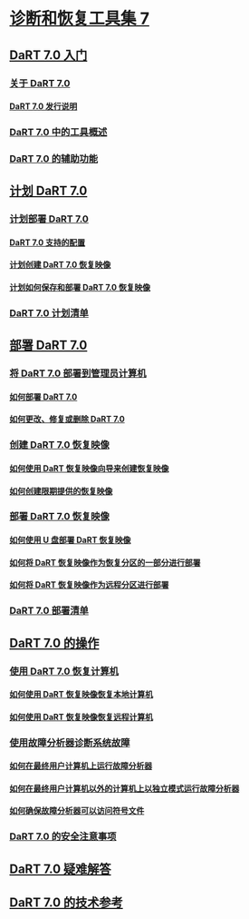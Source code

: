 # [诊断和恢复工具集 7](index.md)
## [DaRT 7.0 入门](getting-started-with-dart-70-new-ia.md)
### [关于 DaRT 7.0](about-dart-70-new-ia.md)
#### [DaRT 7.0 发行说明](release-notes-for-dart-70-new-ia.md)
### [DaRT 7.0 中的工具概述](overview-of-the-tools-in-dart-70-new-ia.md)
### [DaRT 7.0 的辅助功能](accessibility-for-dart-70.md)
## [计划 DaRT 7.0](planning-for-dart-70-new-ia.md)
### [计划部署 DaRT 7.0](planning-to-deploy-dart-70.md)
#### [DaRT 7.0 支持的配置](dart-70-supported-configurations-dart-7.md)
#### [计划创建 DaRT 7.0 恢复映像](planning-to-create-the-dart-70-recovery-image.md)
#### [计划如何保存和部署 DaRT 7.0 恢复映像](planning-how-to-save-and-deploy-the-dart-70-recovery-image.md)
### [DaRT 7.0 计划清单](dart-70-planning-checklist-dart-7.md)
## [部署 DaRT 7.0](deploying-dart-70-new-ia.md)
### [将 DaRT 7.0 部署到管理员计算机](deploying-dart-70-to-administrator-computers-dart-7.md)
#### [如何部署 DaRT 7.0](how-to-deploy-dart-70.md)
#### [如何更改、修复或删除 DaRT 7.0](how-to-change-repair-or-remove-dart-70.md)
### [创建 DaRT 7.0 恢复映像](creating-the-dart-70-recovery-image-dart-7.md)
#### [如何使用 DaRT 恢复映像向导来创建恢复映像](how-to-use-the-dart-recovery-image-wizard-to-create-the-recovery-image-dart-7.md)
#### [如何创建限期提供的恢复映像](how-to-create-a-time-limited-recovery-image-dart-7.md)
### [部署 DaRT 7.0 恢复映像](deploying-the-dart-70-recovery-image-dart-7.md)
#### [如何使用 U 盘部署 DaRT 恢复映像](how-to-deploy-the-dart-recovery-image-using-a-usb-flash-drive-dart-7.md)
#### [如何将 DaRT 恢复映像作为恢复分区的一部分进行部署](how-to-deploy-the-dart-recovery-image-as-part-of-a-recovery-partition-dart-7.md)
#### [如何将 DaRT 恢复映像作为远程分区进行部署](how-to-deploy-the-dart-recovery-image-as-a-remote-partition-dart-7.md)
### [DaRT 7.0 部署清单](dart-70-deployment-checklist-dart-7.md)
## [DaRT 7.0 的操作](operations-for-dart-70-new-ia.md)
### [使用 DaRT 7.0 恢复计算机](recovering-computers-using-dart-70-dart-7.md)
#### [如何使用 DaRT 恢复映像恢复本地计算机](how-to-recover-local-computers-using-the-dart-recovery-image-dart-7.md)
#### [如何使用 DaRT 恢复映像恢复远程计算机](how-to-recover-remote-computers-using-the-dart-recovery-image-dart-7.md)
### [使用故障分析器诊断系统故障](diagnosing-system-failures-with-crash-analyzer--dart-7.md)
#### [如何在最终用户计算机上运行故障分析器](how-to-run-the-crash-analyzer-on-an-end-user-computer-dart-7.md)
#### [如何在最终用户计算机以外的计算机上以独立模式运行故障分析器](how-to-run-the-crash-analyzer-in-stand-alone-mode-on-a-computer-other-than-an-end-user-computer-dart-7.md)
#### [如何确保故障分析器可以访问符号文件](how-to-ensure-that-crash-analyzer-can-access-symbol-files-dart-7.md)
### [DaRT 7.0 的安全注意事项](security-considerations-for-dart-70-dart-7.md)
## [DaRT 7.0 疑难解答](troubleshooting-dart-70-new-ia.md)
## [DaRT 7.0 的技术参考](technical-reference-for-dart-70-new-ia.md)

